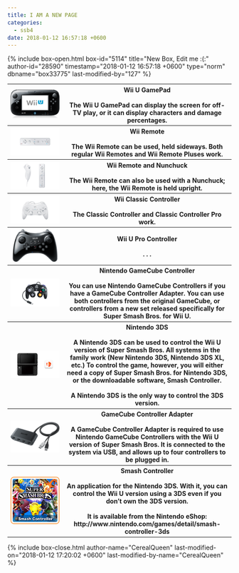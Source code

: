 ```yaml
---
title: I AM A NEW PAGE
categories:
  - ssb4
date: 2018-01-12 16:57:18 +0600
---
```

{% include box-open.html box-id="5114" title="New Box, Edit me :(:" author-id="28590" timestamp="2018-01-12 16:57:18 +0600" type="norm" dbname="box33775" last-modified-by="127" %}
<table class="fixed" border="0">
    <col width="500px" />
    <col width="500px" />

  <tr>
    <th><img src="Wii_U_GamePad.png" /></th>
    <th><b>Wii U GamePad</b>
<br /><br />
The Wii U GamePad can display the screen for off-TV play, or it can display characters and damage percentages.</th>
   </tr>

  <tr>
    <th><img src="Wii_Remote.jpg" /></th>
    <th><b>Wii Remote</b>
<br /><br />
The Wii Remote can be used, held sideways. Both regular Wii Remotes and Wii Remote Pluses work.
</th>
   </tr>

  <tr>
    <th><img src="Wii_Remote_and_Nunchuck.jpg" /></th>
    <th><b>Wii Remote and Nunchuck</b>
<br /><br />
The Wii Remote can also be used with a Nunchuck; here, the Wii Remote is held upright.
</th>
   </tr>

  <tr>
    <th><img src="Classic_Controller.jpg" /></th>
    <th><b>Wii Classic Controller</b>
<br /><br />
The Classic Controller and Classic Controller Pro work.
</th>
   </tr>

  <tr>
    <th><img src="Wii_U_Pro_Controller.png" /></th>
    <th><b>Wii U Pro Controller</b>
<br /><br />
. . .
</th>
   </tr>


  <tr>
    <th><img src="Nintendo_GameCube_Controller.jpg" /></th>
    <th><b>Nintendo GameCube Controller</b>
<br /><br />
You can use Nintendo GameCube Controllers if you have a GameCube Controller Adapter. You can use both controllers from the original GameCube, or controllers from a new set released specifically for Super Smash Bros. for Wii U.
</th>
   </tr>


  <tr>
    <th><img src="Nintendo_3DS.jpg" /></th>
    <th><b>Nintendo 3DS</b>
<br /><br />
A Nintendo 3DS can be used to control the Wii U version of Super Smash Bros. All systems in the family work (New Nintendo 3DS, Nintendo 3DS XL, etc.) To control the game, however, you will either need a copy of Super Smash Bros. for Nintendo 3DS, or the downloadable software, Smash Controller.
<br /><br />
A Nintendo 3DS is the only way to control the 3DS version.
</th>
   </tr>


 <tr>
    <th><img src="GameCube_Controller_Adapter.png" /></th>
    <th><b>GameCube Controller Adapter</b>
<br /><br />
A GameCube Controller Adapter is required to use Nintendo GameCube Controllers with the Wii U version of Super Smash Bros. It is connected to the system via USB, and allows up to four controllers to be plugged in.
</th>
   </tr>

 <tr>
    <th><img src="Smash_Controller.png" /></th>
    <th><b>Smash Controller</b>
<br /><br />
An application for the Nintendo 3DS. With it, you can control the Wii U version using a 3DS even if you don’t own the 3DS version.
<br /><br />
It is available from the Nintendo eShop: http://www.nintendo.com/games/detail/smash-controller-3ds
</th>
   </tr>
</table>




{% include box-close.html author-name="CerealQueen" last-modified-on="2018-01-12 17:20:02 +0600" last-modified-by-name="CerealQueen" %}
